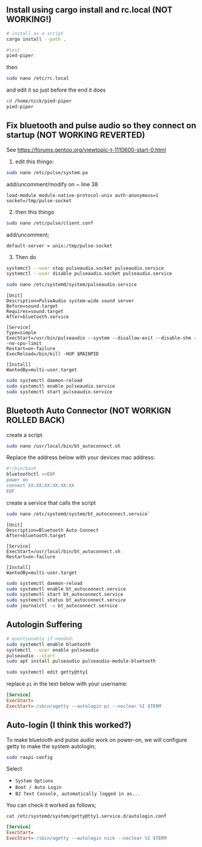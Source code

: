 
## Install using cargo install and rc.local (NOT WORKING!)

```bash
# install as a script
cargo install --path .

#test
pied-piper
```

then 

```bash
sudo nano /etc/rc.local
```

and edit it so just before the end it does

```sh
cd /home/nick/pied-piper
pied-piper
```



## Fix bluetooth and pulse audio so they connect on startup (NOT WORKING REVERTED)

See <https://forums.gentoo.org/viewtopic-t-1110600-start-0.html>

1. edit this thingo:
```bash
sudo nano /etc/pulse/system.pa
```
add/uncomment/modify on ~ line 38
```text
load-module module-native-protocol-unix auth-anonymous=1 socket=/tmp/pulse-socket
```

2. then this thingo
```bash
sudo nano /etc/pulse/client.conf
```
add/uncomment;
```text
default-server = unix:/tmp/pulse-socket
```

3. Then do
```bash
systemctl --user stop pulseaudio.socket pulseaudio.service
systemctl --user disable pulseaudio.socket pulseaudio.service
```

```bash
sudo nano /etc/systemd/system/pulseaudio.service
```

```service
[Unit]
Description=PulseAudio system-wide sound server
Before=sound.target
Requires=sound.target
After=bluetooth.service

[Service]
Type=simple
ExecStart=/usr/bin/pulseaudio --system --disallow-exit --disable-shm --no-cpu-limit
Restart=on-failure
ExecReload=/bin/kill -HUP $MAINPID

[Install]
WantedBy=multi-user.target
```


```bash
sudo systemctl daemon-reload
sudo systemctl enable pulseaudio.service
sudo systemctl start pulseaudio.service
```

## Bluetooth Auto Connector (NOT WORKIGN ROLLED BACK)

create a script

```bash
sudo nano /usr/local/bin/bt_autoconnect.sh
```

Replace the address below with your devices mac address:

```sh
#!/bin/bash
bluetoothctl <<EOF
power on
connect XX:XX:XX:XX:XX:XX
EOF
```

create a service that calls the script

```bash
sudo nano /etc/systemd/system/bt_autoconnect.service`
```

```service
[Unit]
Description=Bluetooth Auto Connect
After=bluetooth.target

[Service]
ExecStart=/usr/local/bin/bt_autoconnect.sh
Restart=on-failure

[Install]
WantedBy=multi-user.target
```
```bash
sudo systemctl daemon-reload
sudo systemctl enable bt_autoconnect.service
sudo systemctl start bt_autoconnect.service
sudo systemctl status bt_autoconnect.service
sudo journalctl -u bt_autoconnect.service
```

## Autologin Suffering

```bash
# questionable if needed:
sudo systemctl enable bluetooth
systemctl --user enable pulseaudio
pulseaudio --start
sudo apt install pulseaudio pulseaudio-module-bluetooth
```

```bash
sudo systemctl edit getty@tty1
```


replace `pi` in the text below with your username:

```ini
[Service]
ExecStart=
ExecStart=-/sbin/agetty --autologin pi --noclear %I $TERM
```

## Auto-login (I think this worked?)

To make bluetooth and pulse audio work on power-on, we will configure getty to make the system autologin;

```bash
sudo raspi-config
```

Select
- `System Options`
- `Boot / Auto Login` 
- `B2 Text Console, automatically logged in as...`

You can check it worked as follows;
```
cat /etc/systemd/system/getty@tty1.service.d/autologin.conf 
```
```ini
[Service]
ExecStart=
ExecStart=-/sbin/agetty --autologin nick --noclear %I $TERM
```
